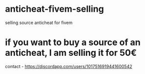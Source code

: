 # anticheat-fivem-selling
selling source anticheat for fivem

# if you want to buy a source of an anticheat, I am selling it for 50€ 

contact - https://discordapp.com/users/1017516919441600542
